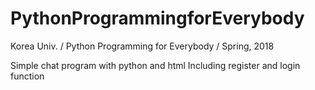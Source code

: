 # PythonProgrammingforEverybody
Korea Univ. / Python Programming for Everybody / Spring, 2018

Simple chat program with python and html
Including register and login function
